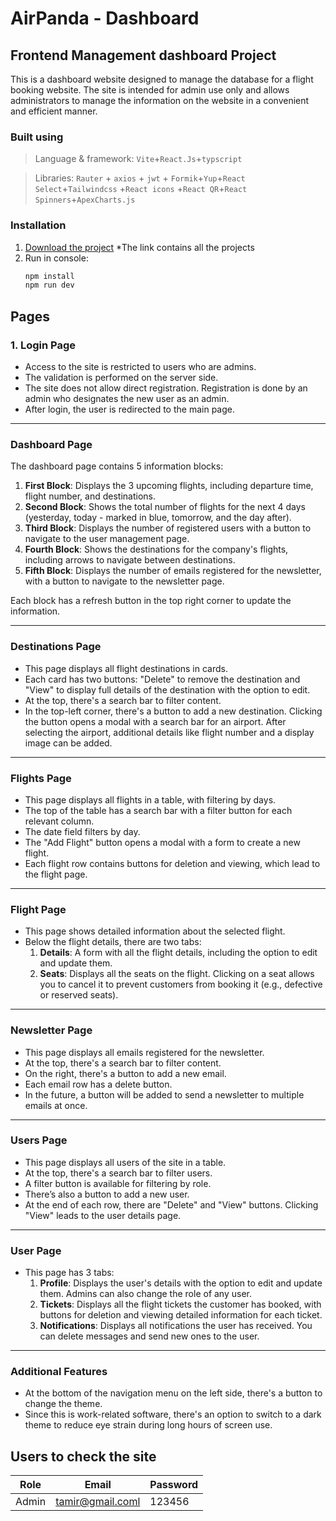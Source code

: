 # AirPanda - Dashboard

## Frontend Management dashboard Project

This is a dashboard website designed to manage the database for a flight booking website. The site is intended for admin use only and allows administrators to manage the information on the website in a convenient and efficient manner.

### Built using

> Language & framework: `Vite`+`React.Js`+`typscript`

> Libraries: `Rauter` + `axios` + `jwt` + `Formik`+`Yup`+`React Select`+`Tailwindcss` +`React icons` +`React QR`+`React Spinners`+`ApexCharts.js`

### Installation

1.  [Download the project](https://drive.google.com/drive/folders/1IDhAAc-w23THK68_y1oipaqZgMfUTq6n?usp=sharing)
*The link contains all the projects
2.  Run in console:
    ```bash
    npm install
    npm run dev
    ```

## Pages

### 1. Login Page

- Access to the site is restricted to users who are admins.
- The validation is performed on the server side.
- The site does not allow direct registration. Registration is done by an admin who designates the new user as an admin.
- After login, the user is redirected to the main page.

---

### Dashboard Page

The dashboard page contains 5 information blocks:

1. **First Block**: Displays the 3 upcoming flights, including departure time, flight number, and destinations.
2. **Second Block**: Shows the total number of flights for the next 4 days (yesterday, today - marked in blue, tomorrow, and the day after).
3. **Third Block**: Displays the number of registered users with a button to navigate to the user management page.
4. **Fourth Block**: Shows the destinations for the company's flights, including arrows to navigate between destinations.
5. **Fifth Block**: Displays the number of emails registered for the newsletter, with a button to navigate to the newsletter page.

Each block has a refresh button in the top right corner to update the information.

---

### Destinations Page

- This page displays all flight destinations in cards.
- Each card has two buttons: "Delete" to remove the destination and "View" to display full details of the destination with the option to edit.
- At the top, there's a search bar to filter content.
- In the top-left corner, there's a button to add a new destination. Clicking the button opens a modal with a search bar for an airport. After selecting the airport, additional details like flight number and a display image can be added.

---

### Flights Page

- This page displays all flights in a table, with filtering by days.
- The top of the table has a search bar with a filter button for each relevant column.
- The date field filters by day.
- The "Add Flight" button opens a modal with a form to create a new flight.
- Each flight row contains buttons for deletion and viewing, which lead to the flight page.

---

### Flight Page

- This page shows detailed information about the selected flight.
- Below the flight details, there are two tabs:
  1. **Details**: A form with all the flight details, including the option to edit and update them.
  2. **Seats**: Displays all the seats on the flight. Clicking on a seat allows you to cancel it to prevent customers from booking it (e.g., defective or reserved seats).

---

### Newsletter Page

- This page displays all emails registered for the newsletter.
- At the top, there's a search bar to filter content.
- On the right, there's a button to add a new email.
- Each email row has a delete button.
- In the future, a button will be added to send a newsletter to multiple emails at once.

---

### Users Page

- This page displays all users of the site in a table.
- At the top, there's a search bar to filter users.
- A filter button is available for filtering by role.
- There’s also a button to add a new user.
- At the end of each row, there are "Delete" and "View" buttons. Clicking "View" leads to the user details page.

---

### User Page

- This page has 3 tabs:
  1. **Profile**: Displays the user's details with the option to edit and update them. Admins can also change the role of any user.
  2. **Tickets**: Displays all the flight tickets the customer has booked, with buttons for deletion and viewing detailed information for each ticket.
  3. **Notifications**: Displays all notifications the user has received. You can delete messages and send new ones to the user.

---

### Additional Features

- At the bottom of the navigation menu on the left side, there's a button to change the theme.
- Since this is work-related software, there's an option to switch to a dark theme to reduce eye strain during long hours of screen use.

## Users to check the site

| Role  | Email            | Password |
| ----- | ---------------- | -------- |
| Admin | tamir@gmail.coml | 123456   |
